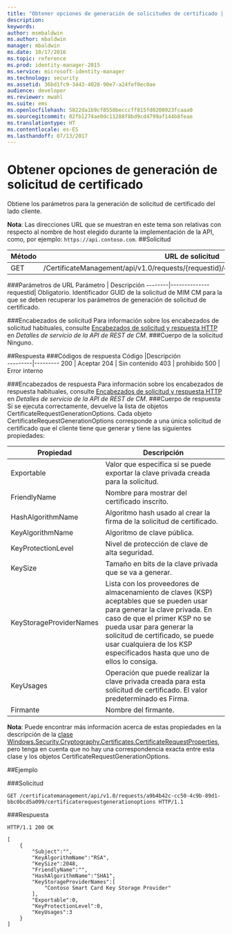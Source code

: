 ```yaml
---
title: "Obtener opciones de generación de solicitudes de certificado | Microsoft Docs"
description: 
keywords: 
author: msmbaldwin
ms.author: mbaldwin
manager: mbaldwin
ms.date: 10/17/2016
ms.topic: reference
ms.prod: identity-manager-2015
ms.service: microsoft-identity-manager
ms.technology: security
ms.assetid: 36bd1fc9-3443-4028-90e7-a24fef0ec0ae
audience: developer
ms.reviewer: mwahl
ms.suite: ems
ms.openlocfilehash: 5822da1b9cf8558becccff815fd0208923fcaaa0
ms.sourcegitcommit: 02fb1274ae0dc11288f8bd9cd4799af144b8feae
ms.translationtype: HT
ms.contentlocale: es-ES
ms.lasthandoff: 07/13/2017
---
```

# <a name="get-certificate-request-generation-options"></a>Obtener opciones de generación de solicitud de certificado

Obtiene los parámetros para la generación de solicitud de certificado del lado cliente.

**Nota**: Las direcciones URL que se muestran en este tema son relativas con respecto al nombre de host elegido durante la implementación de la API, como, por ejemplo: `https://api.contoso.com`.
##<a name="request"></a>Solicitud


Método  |URL de solicitud  
---------|---------
GET     |/CertificateManagement/api/v1.0/requests/{requestid}/certificaterequestgenerationoptions

###<a name="url-parameters"></a>Parámetros de URL
Parámetro | Descripción
--------|--------------
requestid| Obligatorio. Identificador GUID de la solicitud de MIM CM para la que se deben recuperar los parámetros de generación de solicitud de certificado.

###<a name="request-headers"></a>Encabezados de solicitud
Para información sobre los encabezados de solicitud habituales, consulte [Encabezados de solicitud y respuesta HTTP](certificate-management-rest-api-service-details.md#http-request-and-response-headers) en *Detalles de servicio de la API de REST de CM*.
###<a name="request-body"></a>Cuerpo de la solicitud
Ninguno.


##<a name="response"></a>Respuesta
###<a name="response-codes"></a>Códigos de respuesta
Código  |Descripción  
---------|---------
200 | Aceptar
204 | Sin contenido
403 | prohibido
500 | Error interno

###<a name="response-headers"></a>Encabezados de respuesta
Para información sobre los encabezados de respuesta habituales, consulte [Encabezados de solicitud y respuesta HTTP](certificate-management-rest-api-service-details.md#http-request-and-response-headers) en *Detalles de servicio de la API de REST de CM*.
###<a name="response-body"></a>Cuerpo de respuesta
Si se ejecuta correctamente, devuelve la lista de objetos CertificateRequestGenerationOptions. Cada objeto CertificateRequestGenerationOptions corresponde a una única solicitud de certificado que el cliente tiene que generar y tiene las siguientes propiedades:

Propiedad| Descripción
--------|-----------
Exportable | Valor que especifica si se puede exportar la clave privada creada para la solicitud.
FriendlyName | Nombre para mostrar del certificado inscrito.
HashAlgorithmName | Algoritmo hash usado al crear la firma de la solicitud de certificado.
KeyAlgorithmName | Algoritmo de clave pública.
KeyProtectionLevel | Nivel de protección de clave de alta seguridad.
KeySize | Tamaño en bits de la clave privada que se va a generar.
KeyStorageProviderNames | Lista con los proveedores de almacenamiento de claves (KSP) aceptables que se pueden usar para generar la clave privada. En caso de que el primer KSP no se pueda usar para generar la solicitud de certificado, se puede usar cualquiera de los KSP especificados hasta que uno de ellos lo consiga.
KeyUsages | Operación que puede realizar la clave privada creada para esta solicitud de certificado. El valor predeterminado es Firma.
Firmante | Nombre del firmante.

**Nota**: Puede encontrar más información acerca de estas propiedades en la descripción de la [clase Windows.Security.Cryptography.Certificates.CertificateRequestProperties](https://msdn.microsoft.com/library/windows/apps/br212079.aspx), pero tenga en cuenta que no hay una correspondencia exacta entre esta clase y los objetos CertificateRequestGenerationOptions.

##<a name="example"></a>Ejemplo

###<a name="request"></a>Solicitud
```
GET /certificatemanagement/api/v1.0/requests/a9b4b42c-cc50-4c9b-89d1-bbc0bcd5a099/certificaterequestgenerationoptions HTTP/1.1

```
###<a name="response"></a>Respuesta
```
HTTP/1.1 200 OK

[
    {
        "Subject":"",
        "KeyAlgorithmName":"RSA",
        "KeySize":2048,
        "FriendlyName":"",
        "HashAlgorithmName":"SHA1",
        "KeyStorageProviderNames":[
            "Contoso Smart Card Key Storage Provider"
        ],
        "Exportable":0,
        "KeyProtectionLevel":0,
        "KeyUsages":3
    }
]
```       
